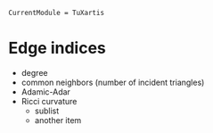 ```@meta
CurrentModule = TuXartis
```

# Edge indices 
 * degree 
 * common neighbors (number of incident triangles)
 * Adamic-Adar
 * Ricci curvature 
   - sublist
   - another item